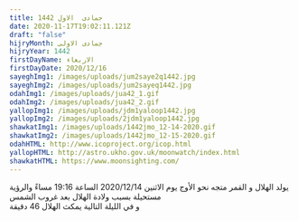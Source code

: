 ```yaml
---
title: جمادى  الاول 1442
date: 2020-11-17T19:02:11.121Z
draft: "false"
hijryMonth: جمادى الاولى
hijryYear: 1442
firstDayName: الاربعاء
firstDayDate: 2020/12/16
sayeghImg1: /images/uploads/jum2saye2q1442.jpg
sayeghImg2: /images/uploads/jum2sayeq1442.jpg
odahImg1: /images/uploads/jua42_1.gif
odahImg2: /images/uploads/jua42_2.gif
yallopImg1: /images/uploads/jdm1yaloop1442.jpg
yallopImg2: /images/uploads/2jdm1yaloop1442.jpg
shawkatImg1: /images/uploads/1442jmo_12-14-2020.gif
shawkatImg2: /images/uploads/1442jmo_12-15-2020.gif
odahHTML: http://www.icoproject.org/icop.html
yallopHTML: http://astro.ukho.gov.uk/moonwatch/index.html
shawkatHTML: https://www.moonsighting.com/
---
```

يولد الهلال و القمر متجه نحو الأوج يوم الاثنين 2020/12/14 الساعة 19:16 مساءً والرؤية مستحيلة بسبب ولادة الهلال بعد غروب الشمس\
و في الليلة التالية يمكث الهلال 46 دقيقة